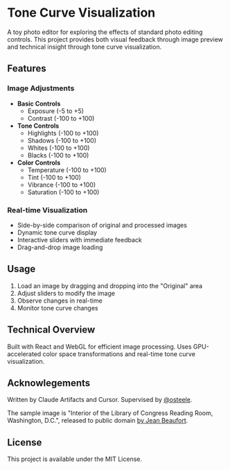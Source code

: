# Tone Curve Visualization

A toy photo editor for exploring the effects of standard photo editing controls.
This project provides both visual feedback through image preview and technical
insight through tone curve visualization.

## Features

### Image Adjustments
- **Basic Controls**
  - Exposure (-5 to +5)
  - Contrast (-100 to +100)
- **Tone Controls**
  - Highlights (-100 to +100)
  - Shadows (-100 to +100)
  - Whites (-100 to +100)
  - Blacks (-100 to +100)
- **Color Controls**
  - Temperature (-100 to +100)
  - Tint (-100 to +100)
  - Vibrance (-100 to +100)
  - Saturation (-100 to +100)

### Real-time Visualization
- Side-by-side comparison of original and processed images
- Dynamic tone curve display
- Interactive sliders with immediate feedback
- Drag-and-drop image loading

## Usage

1. Load an image by dragging and dropping into the "Original" area
2. Adjust sliders to modify the image
3. Observe changes in real-time
4. Monitor tone curve changes

## Technical Overview

Built with React and WebGL for efficient image processing. Uses GPU-accelerated
color space transformations and real-time tone curve visualization.

## Acknowlegements

Written by Claude Artifacts and Cursor. Supervised by
[@osteele](https://github.com/osteele).

The sample image is "Interior of the Library of Congress Reading Room,
Washington, D.C.", released to public domain [by Jean
Beaufort](https://www.publicdomainpictures.net/en/view-image.php?image=524147&picture=library-of-congress).

## License
This project is available under the MIT License.
